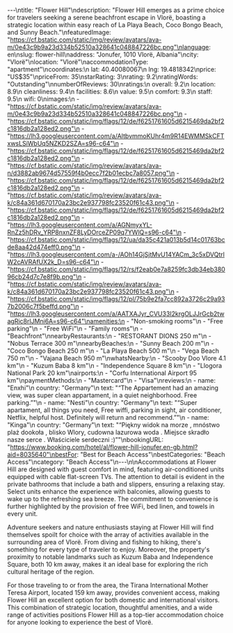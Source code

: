 ---\ntitle: "Flower Hill"\ndescription: "Flower Hill emerges as a prime choice for travelers seeking a serene beachfront escape in Vlorë, boasting a strategic location within easy reach of La Playa Beach, Coco Bongo Beach, and Sunny Beach."\nfeaturedImage: "https://cf.bstatic.com/static/img/review/avatars/ava-m/0e43c9b9a23d334b52510a328641c048847226bc.png"\nlanguage: en\nslug: flower-hill\naddress: "Jonufer, 1010 Vlorë, Albania"\ncity: "Vlorë"\nlocation: "Vlorë"\naccommodationType: "apartment"\ncoordinates:\n  lat: 40.40080067\n  lng: 19.4818342\nprice: "US$35"\npriceFrom: 35\nstarRating: 3\nrating: 9.2\nratingWords: "Outstanding"\nnumberOfReviews: 30\nratings:\n  overall: 9.2\n  location: 8.9\n  cleanliness: 9.4\n  facilities: 8.6\n  value: 9.5\n  comfort: 9.3\n  staff: 9.5\n  wifi: 0\nimages:\n  - "https://cf.bstatic.com/static/img/review/avatars/ava-m/0e43c9b9a23d334b52510a328641c048847226bc.png"\n  - "https://cf.bstatic.com/static/img/flags/12/de/f6251761605d6215469da2bf2c1816db2a128ed2.png"\n  - "https://lh3.googleusercontent.com/a/AItbvmmoKUhr4m9R14EWMMSkCFTxwsLSiWbUq5NZKD2SZA=s96-c64"\n  - "https://cf.bstatic.com/static/img/flags/12/de/f6251761605d6215469da2bf2c1816db2a128ed2.png"\n  - "https://cf.bstatic.com/static/img/review/avatars/ava-n/d3882ab9674d57559f4b0ecc7f2b01ecbc7a8057.png"\n  - "https://cf.bstatic.com/static/img/flags/12/de/f6251761605d6215469da2bf2c1816db2a128ed2.png"\n  - "https://cf.bstatic.com/static/img/review/avatars/ava-k/c84a361d670170a23bc2e937798fc23520f61c43.png"\n  - "https://cf.bstatic.com/static/img/flags/12/de/f6251761605d6215469da2bf2c1816db2a128ed2.png"\n  - "https://lh3.googleusercontent.com/a/AGNmyxYL-RnZz5hDRv_YRP8nxnZF8LyDOrceZP09q7YWlQ=s96-c64"\n  - "https://cf.bstatic.com/static/img/flags/12/ua/da35c421a013b5d14c01763bcde8aa42d474eff0.png"\n  - "https://lh3.googleusercontent.com/a-/AOh14GjSjtMvU14YACm_3c5xDVQtrlW2cAVRAfUX2k_D=s96-c64"\n  - "https://cf.bstatic.com/static/img/flags/12/rs/f2eab0e7a8259fc3db34eb38096cb24d7c7e8f9b.png"\n  - "https://cf.bstatic.com/static/img/review/avatars/ava-k/c84a361d670170a23bc2e937798fc23520f61c43.png"\n  - "https://cf.bstatic.com/static/img/flags/12/pl/75b9e2fa7cc892a3726c29a937b2006c7f5beffd.png"\n  - "https://lh3.googleusercontent.com/a/AATXAJyr_CVU33I2krgOLJJrGcb2twagRic8rlJMni6A=s96-c64"\namenities:\n  - "Non-smoking rooms"\n  - "Free parking"\n  - "Free WiFi"\n  - "Family rooms"\n  - "Beachfront"\nnearbyRestaurants:\n  - "RESTORANT DIONS 250 m"\n  - "Nobus Terrace 300 m"\nnearbyBeaches:\n  - "Sunny Beach 200 m"\n  - "Coco Bongo Beach 250 m"\n  - "La Playa Beach 500 m"\n  - "Vega Beach 750 m"\n  - "Vajana Beach 950 m"\nwhatsNearby:\n  - "Scooby Doo Vlore 4.1 km"\n  - "Kuzum Baba 8 km"\n  - "Independence Square 8 km"\n  - "Llogora National Park 20 km"\nairports:\n  - "Corfu International Airport 95 km"\npaymentMethods:\n  - "Mastercard"\n  - "Visa"\nreviews:\n  - name: "Enxhi"\n    country: "Germany"\n    text: "“The Appartement had an amazing view, was super clean appartament, in a quiet neighborhood. Free parking.”"\n  - name: "Nesti"\n    country: "Germany"\n    text: "“Super apartament, all things you need, Free wiffi, parking in sight, air conditioner, Netflix, helpful host. Definitely will return and recommend.”"\n  - name: "Kinga"\n    country: "Germany"\n    text: "“Piękny widok na morze , mnóstwo plaż dookoła , blisko Wlory, cudowna lazurowa woda . Miejsce skradło nasze serce . Właściciele serdeczni :)”"\nbookingURL: "https://www.booking.com/hotel/al/flower-hill-jonufer.en-gb.html?aid=8035640"\nbestFor: "Best for Beach Access"\nbestCategories: "Beach Access"\ncategory: "Beach Access"\n---\n\nAccommodations at Flower Hill are designed with guest comfort in mind, featuring air-conditioned units equipped with cable flat-screen TVs. The attention to detail is evident in the private bathrooms that include a bath and slippers, ensuring a relaxing stay. Select units enhance the experience with balconies, allowing guests to wake up to the refreshing sea breeze. The commitment to convenience is further highlighted by the provision of free WiFi, bed linen, and towels in every unit.

Adventure seekers and nature enthusiasts staying at Flower Hill will find themselves spoilt for choice with the array of activities available in the surrounding area of Vlorë. From diving and fishing to hiking, there's something for every type of traveler to enjoy. Moreover, the property's proximity to notable landmarks such as Kuzum Baba and Independence Square, both 10 km away, makes it an ideal base for exploring the rich cultural heritage of the region.

For those traveling to or from the area, the Tirana International Mother Teresa Airport, located 159 km away, provides convenient access, making Flower Hill an excellent option for both domestic and international visitors. This combination of strategic location, thoughtful amenities, and a wide range of activities positions Flower Hill as a top-tier accommodation choice for anyone looking to experience the best of Vlorë.